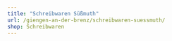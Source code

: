 ```yaml
---
title: "Schreibwaren Süßmuth"
url: /giengen-an-der-brenz/schreibwaren-suessmuth/
shop: Schreibwaren
---
```


